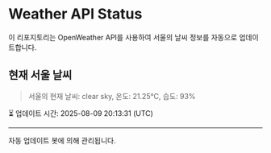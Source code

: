 
# Weather API Status

이 리포지토리는 OpenWeather API를 사용하여 서울의 날씨 정보를 자동으로 업데이트합니다.

## 현재 서울 날씨
> 서울의 현재 날씨: clear sky, 온도: 21.25°C, 습도: 93%

⏳ 업데이트 시간: 2025-08-09 20:13:31 (UTC)

---
자동 업데이트 봇에 의해 관리됩니다.
